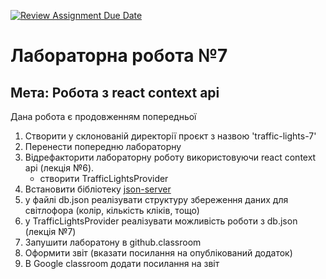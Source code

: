 [![Review Assignment Due Date](https://classroom.github.com/assets/deadline-readme-button-24ddc0f5d75046c5622901739e7c5dd533143b0c8e959d652212380cedb1ea36.svg)](https://classroom.github.com/a/ZoXQAfE2)
# Лабораторна робота №7
## Мета: Робота з react context api

Дана робота є продовженням попередньої

1. Створити у склонованій директорії проєкт з назвою 'traffic-lights-7'
1. Перенести попередню лабораторну
2. Відрефакторити лабораторну роботу використовуючи react context api (лекція №6).
   - створити TrafficLightsProvider
4. Встановити бібліотеку [json-server](https://www.npmjs.com/package/json-server) 
5. у файлі db.json реалізувати структуру збереження даних для світлофора (колір, кількість кліків, тощо)
6. у TrafficLightsProvider реалізувати можливість роботи з db.json (лекція №7)
1. Запушити лаборатону в github.classroom
1. Оформити звіт (вказати посилання на опублікований додаток)
1. В Google classroom додати посилання на звіт
